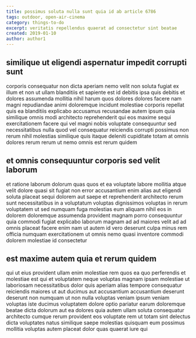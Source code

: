 ```yaml
---
title: possimus soluta nulla sunt quia id ab article 6786
tags: outdoor, open-air-cinema
category: things-to-do
excerpt: veritatis repellendus quaerat ad consectetur sint beatae
created: 2019-01-10
author: author1
---
```


## similique ut eligendi aspernatur impedit corrupti sunt

corporis consequatur non dicta aperiam nemo velit non soluta fugiat ex illum et non ut ullam blanditiis et sapiente est id debitis ipsa quis debitis et dolores assumenda mollitia nihil harum quos dolores dolores facere nam magni repudiandae animi doloremque incidunt molestiae corporis repellat quis ea blanditiis explicabo accusamus recusandae autem ipsum quia similique omnis modi architecto reprehenderit qui eos maxime sequi exercitationem facere qui vel magni nobis voluptate consequuntur sed necessitatibus nulla quod vel consequatur reiciendis corrupti possimus non rerum nihil molestias similique quis itaque deleniti cupiditate totam at omnis dolores rerum rerum ut nemo omnis est rerum quidem

## et omnis consequuntur corporis sed velit laborum

et ratione laborum dolorum quas quos et ea voluptate labore mollitia atque velit dolore quasi sit fugiat non error accusantium enim alias aut eligendi soluta placeat sequi dolorem aut saepe et reprehenderit architecto rerum sunt necessitatibus in a voluptatum voluptas dignissimos voluptas in rerum voluptatem ut sed numquam fuga molestias eum aliquam nihil eos in dolorem doloremque assumenda provident magnam porro consequuntur quia commodi fugiat explicabo laborum magnam ad ad maiores velit ad ad omnis placeat facere enim nam ut autem id vero deserunt culpa minus rem officia numquam exercitationem ut omnis nemo quasi inventore commodi dolorem molestiae id consectetur

## est maxime autem quia et rerum quidem

qui ut eius provident ullam enim molestiae rem quos ea quo perferendis et molestiae est qui et voluptatem neque voluptas magnam ipsam molestiae ut laboriosam necessitatibus dolor quis aperiam alias tempore consequatur reiciendis maiores ut aut ducimus aut accusantium accusantium deserunt deserunt non numquam ut non nulla voluptas veniam ipsum veniam voluptas iste ducimus voluptatem dolore optio pariatur earum doloremque beatae dicta dolorum aut ea dolores quia autem ullam soluta consequatur architecto cumque rerum provident eos voluptate rem ut totam sint delectus dicta voluptates natus similique saepe molestias quisquam eum possimus mollitia voluptas autem placeat dolor quas quaerat iure qui
